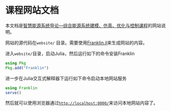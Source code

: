 # 课程网站文档

本文档是[智慧能源系统导论—综合能源系统建模、仿真、优化与控制课程](https://ai4energy.github.io/enpo811203/)的网站说明。

网站的源代码在`website/` 目录。需要使用[Franklin.jl](https://franklinjl.org/)来生成网站的内容。

 进入`website/`目录，启动Julia，然后运行如下的命令安装Franklin
```julia
using Pkg
Pkg.add("Franklin")
```

进一步在Julia交互式解释器下运行如下命令启动本地网站服务

```julia
using Franklin
serve()
```

然后就可以使用浏览器通过[`http://localhost:8000/`](http://localhost:8000/)来访问本地网站内容了。